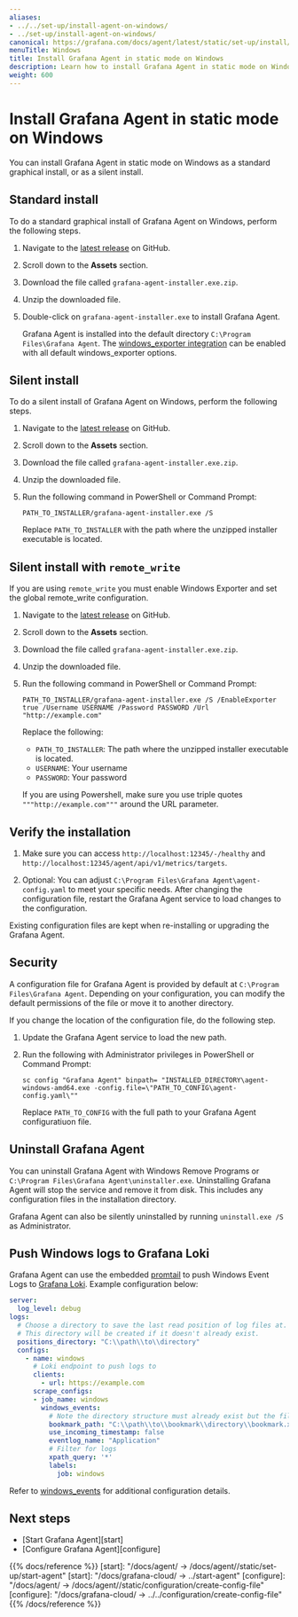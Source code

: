 ```yaml
---
aliases:
- ../../set-up/install-agent-on-windows/
- ../set-up/install-agent-on-windows/
canonical: https://grafana.com/docs/agent/latest/static/set-up/install/install-agent-on-windows/
menuTitle: Windows
title: Install Grafana Agent in static mode on Windows
description: Learn how to install Grafana Agent in static mode on Windows
weight: 600
---
```


# Install Grafana Agent in static mode on Windows

You can install Grafana Agent in static mode on Windows as a standard graphical install, or as a silent install.

## Standard install

To do a standard graphical install of Grafana Agent on Windows, perform the following steps.

1. Navigate to the [latest release](https://github.com/grafana/agent/releases) on GitHub.

1. Scroll down to the **Assets** section.

1. Download the file called `grafana-agent-installer.exe.zip`.

1. Unzip the downloaded file.

1. Double-click on `grafana-agent-installer.exe` to install Grafana Agent.

   Grafana Agent is installed into the default directory `C:\Program Files\Grafana Agent`.
   The [windows_exporter integration](https://grafana.com/docs/agent/latest/static/configuration/integrations/windows-exporter-config) can be enabled with all default windows_exporter options.

## Silent install

To do a silent install of Grafana Agent on Windows, perform the following steps.

1. Navigate to the [latest release](https://github.com/grafana/agent/releases) on GitHub.

1. Scroll down to the **Assets** section.

1. Download the file called `grafana-agent-installer.exe.zip`.

1. Unzip the downloaded file.

1. Run the following command in PowerShell or Command Prompt:

   ```shell
   PATH_TO_INSTALLER/grafana-agent-installer.exe /S
   ```

   Replace `PATH_TO_INSTALLER` with the path where the unzipped installer executable is located.

## Silent install with `remote_write`

If you are using `remote_write` you must enable Windows Exporter and set the global remote_write configuration.

1. Navigate to the [latest release](https://github.com/grafana/agent/releases) on GitHub.

1. Scroll down to the **Assets** section.

1. Download the file called `grafana-agent-installer.exe.zip`.

1. Unzip the downloaded file.

1. Run the following command in PowerShell or Command Prompt:

   ```shell
   PATH_TO_INSTALLER/grafana-agent-installer.exe /S /EnableExporter true /Username USERNAME /Password PASSWORD /Url "http://example.com"
   ```

   Replace the following:

   - `PATH_TO_INSTALLER`: The path where the unzipped installer executable is located.
   - `USERNAME`: Your username
   - `PASSWORD`: Your password

   If you are using Powershell, make sure you use triple quotes `"""http://example.com"""` around the URL parameter.

## Verify the installation

1. Make sure you can access `http://localhost:12345/-/healthy` and `http://localhost:12345/agent/api/v1/metrics/targets`.

1. Optional: You can adjust `C:\Program Files\Grafana Agent\agent-config.yaml` to meet your specific needs. After changing the configuration file, restart the Grafana Agent service to load changes to the configuration.

Existing configuration files are kept when re-installing or upgrading the Grafana Agent.

## Security

A configuration file for Grafana Agent is provided by default at `C:\Program Files\Grafana Agent`. Depending on your configuration, you can modify the default permissions of the file or move it to another directory.

If you change the location of the configuration file, do the following step.

1. Update the Grafana Agent service to load the new path.

1. Run the following with Administrator privileges in PowerShell or Command Prompt:

   ```shell
   sc config "Grafana Agent" binpath= "INSTALLED_DIRECTORY\agent-windows-amd64.exe -config.file=\"PATH_TO_CONFIG\agent-config.yaml\""
   ```

   Replace `PATH_TO_CONFIG` with the full path to your Grafana Agent configuratiuon file.

## Uninstall Grafana Agent

You can uninstall Grafana Agent with Windows Remove Programs or `C:\Program Files\Grafana Agent\uninstaller.exe`.
Uninstalling Grafana Agent will stop the service and remove it from disk. This includes any configuration files in the installation directory.

Grafana Agent can also be silently uninstalled by running `uninstall.exe /S` as Administrator.

## Push Windows logs to Grafana Loki

Grafana Agent can use the embedded [promtail](https://grafana.com/docs/loki/latest/clients/promtail/) to push Windows Event Logs to [Grafana Loki](https://github.com/grafana/loki). Example configuration below:

```yaml
server:
  log_level: debug
logs:
  # Choose a directory to save the last read position of log files at.
  # This directory will be created if it doesn't already exist.
  positions_directory: "C:\\path\\to\\directory"
  configs:
    - name: windows
      # Loki endpoint to push logs to
      clients:
        - url: https://example.com
      scrape_configs:
      - job_name: windows
        windows_events:
          # Note the directory structure must already exist but the file will be created on demand
          bookmark_path: "C:\\path\\to\\bookmark\\directory\\bookmark.xml"
          use_incoming_timestamp: false
          eventlog_name: "Application"
          # Filter for logs
          xpath_query: '*'
          labels:
            job: windows
```

Refer to [windows_events](https://grafana.com/docs/loki/latest/clients/promtail/configuration/#windows_events) for additional configuration details.

## Next steps

- [Start Grafana Agent][start]
- [Configure Grafana Agent][configure]

{{% docs/reference %}}
[start]: "/docs/agent/ -> /docs/agent/<AGENT VERSION>/static/set-up/start-agent"
[start]: "/docs/grafana-cloud/ -> ../start-agent"
[configure]: "/docs/agent/ -> /docs/agent/<AGENT VERSION>/static/configuration/create-config-file"
[configure]: "/docs/grafana-cloud/ -> ../../configuration/create-config-file"
{{% /docs/reference %}}
